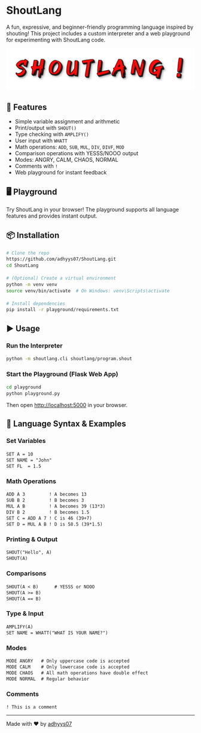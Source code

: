 # ShoutLang

A fun, expressive, and beginner-friendly programming language inspired by shouting! This project includes a custom interpreter and a web playground for experimenting with ShoutLang code.

![ShoutLang Banner](playground/static/shoutlang-7-15-2025.png)

## 🚀 Features
- Simple variable assignment and arithmetic
- Print/output with `SHOUT()`
- Type checking with `AMPLIFY()`
- User input with `WHATT`
- Math operations: `ADD`, `SUB`, `MUL`, `DIV`, `DIVF`, `MOD`
- Comparison operations with YESSS/NOOO output
- Modes: ANGRY, CALM, CHAOS, NORMAL
- Comments with `!`
- Web playground for instant feedback

## 🖥️ Playground
Try ShoutLang in your browser! The playground supports all language features and provides instant output.

## 📦 Installation
```bash
# Clone the repo
https://github.com/adhyys07/ShoutLang.git
cd ShoutLang

# (Optional) Create a virtual environment
python -m venv venv
source venv/bin/activate  # On Windows: venv\Scripts\activate

# Install dependencies
pip install -r playground/requirements.txt
```

## ▶️ Usage
### Run the Interpreter
```bash
python -m shoutlang.cli shoutlang/program.shout
```

### Start the Playground (Flask Web App)
```bash
cd playground
python playground.py
```
Then open [http://localhost:5000](http://localhost:5000) in your browser.

## 📝 Language Syntax & Examples
### Set Variables
```shoutlang
SET A = 10
SET NAME = "John"
SET FL  = 1.5
```

### Math Operations
```shoutlang
ADD A 3         ! A becomes 13
SUB B 2         ! B becomes 3
MUL A B         ! A becomes 39 (13*3)
DIV B 2         ! B becomes 1.5
SET C = ADD A 7 ! C is 46 (39+7)
SET D = MUL A B ! D is 58.5 (39*1.5)
```

### Printing & Output
```shoutlang
SHOUT("Hello", A)
SHOUT(A)
```

### Comparisons
```shoutlang
SHOUT(A < B)      # YESSS or NOOO
SHOUT(A >= B)
SHOUT(A == B)
```

### Type & Input
```shoutlang
AMPLIFY(A)
SET NAME = WHATT("WHAT IS YOUR NAME?")
```

### Modes
```shoutlang
MODE ANGRY   # Only uppercase code is accepted
MODE CALM    # Only lowercase code is accepted
MODE CHAOS   # All math operations have double effect
MODE NORMAL  # Regular behavior
```

### Comments
```shoutlang
! This is a comment
```
---
Made with ❤️ by [adhyys07](https://github.com/adhyys07)

